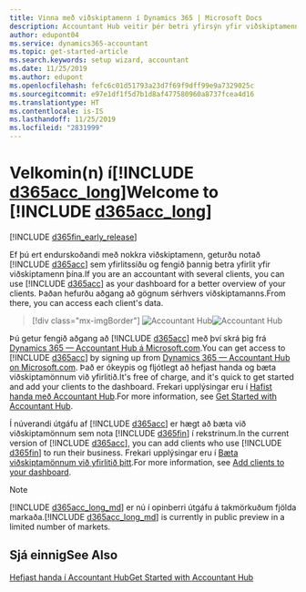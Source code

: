 ```yaml
---
title: Vinna með viðskiptamenn í Dynamics 365 | Microsoft Docs
description: Accountant Hub veitir þér betri yfirsýn yfir viðskiptamenn þína þannig að þú getur auðveldlega skipt frá einum viðskiptamanni yfir í annan.
author: edupont04
ms.service: dynamics365-accountant
ms.topic: get-started-article
ms.search.keywords: setup wizard, accountant
ms.date: 11/25/2019
ms.author: edupont
ms.openlocfilehash: fefc6c01d51793a23d7f69f9dff99e9a7329025c
ms.sourcegitcommit: e97e1df1f5d7b1d8af477580960a8737fcea4d16
ms.translationtype: HT
ms.contentlocale: is-IS
ms.lasthandoff: 11/25/2019
ms.locfileid: "2831999"
---
```

# <a name="welcome-to-include-d365acc_longincludesd365acc_long_mdmd"></a><span data-ttu-id="0a71a-103">Velkomin(n) í[!INCLUDE [d365acc_long](includes/d365acc_long_md.md)]</span><span class="sxs-lookup"><span data-stu-id="0a71a-103">Welcome to [!INCLUDE [d365acc_long](includes/d365acc_long_md.md)]</span></span>
[!INCLUDE [d365fin_early_release](includes/d365fin_early_release.md.md)]

<span data-ttu-id="0a71a-104">Ef þú ert endurskoðandi með nokkra viðskiptamenn, geturðu notað [!INCLUDE [d365acc](includes/d365acc_md.md)] sem yfirlitssíðu og fengið þannig betra yfirlit yfir viðskiptamenn þína.</span><span class="sxs-lookup"><span data-stu-id="0a71a-104">If you are an accountant with several clients, you can use [!INCLUDE [d365acc](includes/d365acc_md.md)] as your dashboard for a better overview of your clients.</span></span> <span data-ttu-id="0a71a-105">Þaðan hefurðu aðgang að gögnum sérhvers viðskiptamanns.</span><span class="sxs-lookup"><span data-stu-id="0a71a-105">From there, you can access each client's data.</span></span>  

> [!div class="mx-imgBorder"]
> <span data-ttu-id="0a71a-106">![Accountant Hub](./media/accountant-get-started/accountant-dashboard.png)</span><span class="sxs-lookup"><span data-stu-id="0a71a-106">![Accountant Hub](./media/accountant-get-started/accountant-dashboard.png)</span></span>

<span data-ttu-id="0a71a-107">Þú getur fengið aðgang að [!INCLUDE [d365acc](includes/d365acc_md.md)] með því skrá þig frá [Dynamics 365 — Accountant Hub á Microsoft.com](https://www.microsoft.com/en-us/dynamics365/financial-insights-for-accountants).</span><span class="sxs-lookup"><span data-stu-id="0a71a-107">You can get access to [!INCLUDE [d365acc](includes/d365acc_md.md)] by signing up from [Dynamics 365 — Accountant Hub on Microsoft.com](https://www.microsoft.com/en-us/dynamics365/financial-insights-for-accountants).</span></span> <span data-ttu-id="0a71a-108">Það er ókeypis og fljótlegt að hefjast handa og bæta viðskiptamönnum við yfirlitið.</span><span class="sxs-lookup"><span data-stu-id="0a71a-108">It's free of charge, and it's quick to get started and add your clients to the dashboard.</span></span> <span data-ttu-id="0a71a-109">Frekari upplýsingar eru í [Hafist handa með Accountant Hub](get-started.md).</span><span class="sxs-lookup"><span data-stu-id="0a71a-109">For more information, see [Get Started with Accountant Hub](get-started.md).</span></span>  

<span data-ttu-id="0a71a-110">Í núverandi útgáfu af [!INCLUDE [d365acc](includes/d365acc_md.md)] er hægt að bæta við viðskiptamönnum sem nota [!INCLUDE [d365fin](includes/d365fin_long_md.md)] í rekstrinum.</span><span class="sxs-lookup"><span data-stu-id="0a71a-110">In the current version of [!INCLUDE [d365acc](includes/d365acc_md.md)], you can add clients who use [!INCLUDE [d365fin](includes/d365fin_long_md.md)] to run their business.</span></span> <span data-ttu-id="0a71a-111">Frekari upplýsingar eru í [Bæta viðskiptamönnum við yfirlitið þitt](add-client.md).</span><span class="sxs-lookup"><span data-stu-id="0a71a-111">For more information, see [Add clients to your dashboard](add-client.md).</span></span>  

> [!NOTE]
> <span data-ttu-id="0a71a-112">[!INCLUDE [d365acc_long_md](includes/d365acc_long_md.md)] er nú í opinberri útgáfu á takmörkuðum fjölda markaða.</span><span class="sxs-lookup"><span data-stu-id="0a71a-112">[!INCLUDE [d365acc_long_md](includes/d365acc_long_md.md)] is currently in public preview in a limited number of markets.</span></span>

## <a name="see-also"></a><span data-ttu-id="0a71a-113">Sjá einnig</span><span class="sxs-lookup"><span data-stu-id="0a71a-113">See Also</span></span>
[<span data-ttu-id="0a71a-114">Hefjast handa í Accountant Hub</span><span class="sxs-lookup"><span data-stu-id="0a71a-114">Get Started with Accountant Hub</span></span>](get-started.md)  
